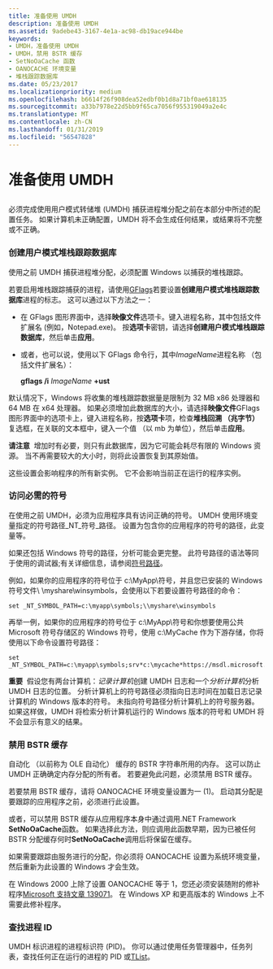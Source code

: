 ```yaml
---
title: 准备使用 UMDH
description: 准备使用 UMDH
ms.assetid: 9adebe43-3167-4e1a-ac98-db19ace944be
keywords:
- UMDH，准备使用 UMDH
- UMDH，禁用 BSTR 缓存
- SetNoOaCache 函数
- OANOCACHE 环境变量
- 堆栈跟踪数据库
ms.date: 05/23/2017
ms.localizationpriority: medium
ms.openlocfilehash: b6614f26f908dea52edbf0b1d8a71bf0ae618135
ms.sourcegitcommit: a33b7978e22d5bb9f65ca7056f955319049a2e4c
ms.translationtype: MT
ms.contentlocale: zh-CN
ms.lasthandoff: 01/31/2019
ms.locfileid: "56547828"
---
```

# <a name="preparing-to-use-umdh"></a>准备使用 UMDH


## <span id="ddk_preparing_to_use_umdh_dtools"></span><span id="DDK_PREPARING_TO_USE_UMDH_DTOOLS"></span>


必须完成使用用户模式转储堆 (UMDH) 捕获进程堆分配之前在本部分中所述的配置任务。 如果计算机未正确配置，UMDH 将不会生成任何结果，或结果将不完整或不正确。

### <a name="span-idcreatetheusermodestacktracedatabasespanspan-idcreatetheusermodestacktracedatabasespancreate-the-user-mode-stack-trace-database"></a><span id="create_the_user_mode_stack_trace_database"></span><span id="CREATE_THE_USER_MODE_STACK_TRACE_DATABASE"></span>创建用户模式堆栈跟踪数据库

使用之前 UMDH 捕获进程堆分配，必须配置 Windows 以捕获的堆栈跟踪。

若要启用堆栈跟踪捕获的进程，请使用[GFlags](gflags.md)若要设置**创建用户模式堆栈跟踪数据库**进程的标志。 这可以通过以下方法之一：

-   在 GFlags 图形界面中，选择**映像文件**选项卡。键入进程名称，其中包括文件扩展名 (例如，Notepad.exe)。 按**选项卡**密钥，请选择**创建用户模式堆栈跟踪数据库**，然后单击**应用**。

-   或者，也可以说，使用以下 GFlags 命令行，其中*ImageName*进程名称 （包括文件扩展名）：

    **gflags /i** *ImageName* **+ust**

默认情况下，Windows 将收集的堆栈跟踪数据量是限制为 32 MB x86 处理器和 64 MB 在 x64 处理器。 如果必须增加此数据库的大小，请选择**映像文件**GFlags 图形界面中的选项卡上，键入进程名称，按**选项卡**项，检查**堆栈回溯 （兆字节）** 复选框，在关联的文本框中，键入一个值 （以 mb 为单位），然后单击**应用**。

**请注意**  增加时有必要，则只有此数据库，因为它可能会耗尽有限的 Windows 资源。 当不再需要较大的大小时，则将此设置恢复到其原始值。

 

这些设置会影响程序的所有新实例。 它不会影响当前正在运行的程序实例。

### <a name="span-idaccessthenecessarysymbolsspanspan-idaccessthenecessarysymbolsspanaccess-the-necessary-symbols"></a><span id="access_the_necessary_symbols"></span><span id="ACCESS_THE_NECESSARY_SYMBOLS"></span>访问必需的符号

在使用之前 UMDH，必须为应用程序具有访问正确的符号。 UMDH 使用环境变量指定的符号路径\_NT\_符号\_路径。 设置为包含你的应用程序的符号的路径，此变量等。

如果还包括 Windows 符号的路径，分析可能会更完整。 此符号路径的语法等同于使用的调试器;有关详细信息，请参阅[符号路径](symbol-path.md)。

例如，如果你的应用程序的符号位于 c:\\MyApp\\符号，并且您已安装的 Windows 符号文件\\ \\myshare\\winsymbols，会使用以下若要设置符号路径的命令：

```console
set _NT_SYMBOL_PATH=c:\myapp\symbols;\\myshare\winsymbols
```

再举一例，如果你的应用程序的符号位于 c:\\MyApp\\符号和你想要使用公共 Microsoft 符号存储区的 Windows 符号，使用 c:\\MyCache 作为下游存储，你将使用以下命令设置符号路径：

```console
set _NT_SYMBOL_PATH=c:\myapp\symbols;srv*c:\mycache*https://msdl.microsoft.com/download/symbols
```

**重要**  假设您有两台计算机：*记录计算机*创建 UMDH 日志和一个*分析计算机*分析 UMDH 日志的位置。 分析计算机上的符号路径必须指向日志时间在加载日志记录计算机的 Windows 版本的符号。 未指向符号路径分析计算机上的符号服务器。 如果这样做，UMDH 将检索分析计算机运行的 Windows 版本的符号和 UMDH 将不会显示有意义的结果。

 

### <a name="span-iddisablebstrcachingspanspan-iddisablebstrcachingspandisable-bstr-caching"></a><span id="disable_bstr_caching"></span><span id="DISABLE_BSTR_CACHING"></span>禁用 BSTR 缓存

自动化 （以前称为 OLE 自动化） 缓存的 BSTR 字符串所用的内存。 这可以防止 UMDH 正确确定内存分配的所有者。 若要避免此问题，必须禁用 BSTR 缓存。

若要禁用 BSTR 缓存，请将 OANOCACHE 环境变量设置为一 (1)。 启动其分配是要跟踪的应用程序之前，必须进行此设置。

或者，可以禁用 BSTR 缓存从应用程序本身中通过调用.NET Framework **SetNoOaCache**函数。 如果选择此方法，则应调用此函数早期，因为已被任何 BSTR 分配缓存何时**SetNoOaCache**调用后将保留在缓存。

如果需要跟踪由服务进行的分配，你必须将 OANOCACHE 设置为系统环境变量，然后重新为此设置的 Windows 才会生效。

在 Windows 2000 上除了设置 OANOCACHE 等于 1，您还必须安装随附的修补程序[Microsoft 支持文章 139071](https://go.microsoft.com/fwlink/p/?LinkId=241583)。 在 Windows XP 和更高版本的 Windows 上不需要此修补程序。

### <a name="span-idfindtheprocessidspanspan-idfindtheprocessidspanfind-the-process-id"></a><span id="find_the_process_id"></span><span id="FIND_THE_PROCESS_ID"></span>查找进程 ID

UMDH 标识进程的进程标识符 (PID)。 你可以通过使用任务管理器中，任务列表，查找任何正在运行的进程的 PID 或[TList](tlist.md)。

 

 





